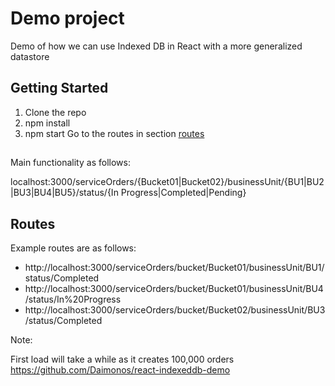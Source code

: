 # Demo project
Demo of how we can use Indexed DB in React with a more generalized datastore

## Getting Started
1. Clone the repo
2. npm install
3. npm start
Go to the routes in section [routes](#Routes)

##
Main functionality as follows:

localhost:3000/serviceOrders/{Bucket01|Bucket02}/businessUnit/{BU1|BU2|BU3|BU4|BU5}/status/{In Progress|Completed|Pending}

## Routes
Example routes are as follows:
* http://localhost:3000/serviceOrders/bucket/Bucket01/businessUnit/BU1/status/Completed
* http://localhost:3000/serviceOrders/bucket/Bucket01/businessUnit/BU4/status/In%20Progress
* http://localhost:3000/serviceOrders/bucket/Bucket02/businessUnit/BU3/status/Completed

Note:

First load will take a while as it creates 100,000 orders
https://github.com/Daimonos/react-indexeddb-demo